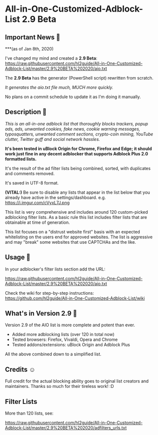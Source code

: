 
# All-in-One-Customized-Adblock-List 2.9 Beta

## Important News 📰

***(as of Jan 8th, 2020)

I've changed my mind and created a __2.9 Beta__: https://raw.githubusercontent.com/hl2guide/All-in-One-Customized-Adblock-List/master/2.9%20BETA%202020/aio.txt

The __2.9 Beta__ has the generator (PowerShell script) rewritten from scratch.

_It generates the aio.txt file much, MUCH more quickly._

No plans on a commit schedule to update it as I'm doing it manually.

## Description 📝

_This is an all-in-one adblock list that thoroughly blocks trackers, popup ads, ads, unwanted cookies, fake news, cookie warning messages, typosquatters, unwanted comment sections, crypto-coin mining, YouTube clutter, Twitter guff and social network hassles._

__It's been tested in uBlock Origin for Chrome, Firefox and Edge; it should work just
fine in any decent adblocker that supports Adblock Plus 2.0 formatted lists.__

It's the result of the ad filter lists being combined, sorted, with duplicates and comments removed.

It's saved in UTF-8 format.

**(VITAL:)**
Be sure to disable any lists that appear in the list below that you already have active in
the settings/dashboard. e.g. <https://i.imgur.com/cVyxL7J.png>

This list is very comprehensive and includes around 120 custom-picked adblocking filter lists.
As a basic rule this list includes filter lists that are obtainable at time of generation.

This list focuses on a "distrust website first" basis with an expected whitelisting on the users end
for approved websites. The list is aggressive and may "break" some websites that use CAPTCHAs and the like.

## Usage 📣

In your adblocker's filter lists section add the URL:

<https://raw.githubusercontent.com/hl2guide/All-in-One-Customized-Adblock-List/master/2.9%20BETA%202020/aio.txt>

Check the wiki for step-by-step instructions: <https://github.com/hl2guide/All-in-One-Customized-Adblock-List/wiki>

## What's in Version 2.9 📌

Version 2.9 of the AIO list is more complete and potent than ever.

* Added more adblocking lists (over 120 in total now)
* Tested browsers: Firefox, Vivaldi, Opera and Chrome
* Tested addons/extensions: uBlock Origin and Adblock Plus

All the above combined down to a simplified list.

## Credits ☺️

Full credit for the actual blocking ability goes to original list creators and maintainers. Thanks so much for their tireless work! :D

## Filter Lists

More than 120 lists, see:

<https://raw.githubusercontent.com/hl2guide/All-in-One-Customized-Adblock-List/master/2.9%20BETA%202020/adfilters_urls.txt>
